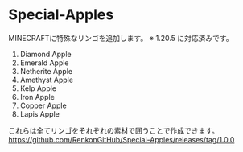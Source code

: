 # Special-Apples
MINECRAFTに特殊なリンゴを追加します。
※ 1.20.5 に対応済みです。

1. Diamond Apple
2. Emerald Apple
3. Netherite Apple
4. Amethyst Apple
5. Kelp Apple
6. Iron Apple
7. Copper Apple
8. Lapis Apple

これらは全てリンゴをそれぞれの素材で囲うことで作成できます。
https://github.com/RenkonGitHub/Special-Apples/releases/tag/1.0.0